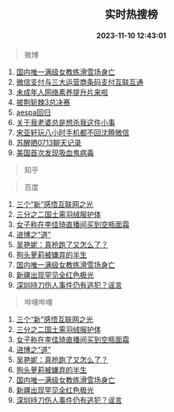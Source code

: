 <div align="center"><h2>实时热搜榜</h2><h4>2023-11-10 12:43:01</h4></div>

> 微博  

1. [国内唯一满级女教练滑雪场身亡](https://s.weibo.com/weibo?q=%23%E5%9B%BD%E5%86%85%E5%94%AF%E4%B8%80%E6%BB%A1%E7%BA%A7%E5%A5%B3%E6%95%99%E7%BB%83%E6%BB%91%E9%9B%AA%E5%9C%BA%E8%BA%AB%E4%BA%A1%23&t=31&band_rank=1&Refer=top)<br />
2. [微信支付与三大运营商条码支付互联互通](https://s.weibo.com/weibo?q=%23%E5%BE%AE%E4%BF%A1%E6%94%AF%E4%BB%98%E4%B8%8E%E4%B8%89%E5%A4%A7%E8%BF%90%E8%90%A5%E5%95%86%E6%9D%A1%E7%A0%81%E6%94%AF%E4%BB%98%E4%BA%92%E8%81%94%E4%BA%92%E9%80%9A%23&t=31&band_rank=2&Refer=top)<br />
3. [未成年人网络素养提升片来啦](https://s.weibo.com/weibo?q=%23%E6%9C%AA%E6%88%90%E5%B9%B4%E4%BA%BA%E7%BD%91%E7%BB%9C%E7%B4%A0%E5%85%BB%E6%8F%90%E5%8D%87%E7%89%87%E6%9D%A5%E5%95%A6%23&t=31&band_rank=3&Refer=top)<br />
4. [披荆斩棘3总决赛](https://s.weibo.com/weibo?q=%23%E6%8A%AB%E8%8D%86%E6%96%A9%E6%A3%983%E6%80%BB%E5%86%B3%E8%B5%9B%23&t=31&band_rank=4&Refer=top)<br />
5. [aespa回归](https://s.weibo.com/weibo?q=aespa%E5%9B%9E%E5%BD%92&t=31&band_rank=5&Refer=top)<br />
6. [关于我老婆总是想杀我这件小事](https://s.weibo.com/weibo?q=%23%E5%85%B3%E4%BA%8E%E6%88%91%E8%80%81%E5%A9%86%E6%80%BB%E6%98%AF%E6%83%B3%E6%9D%80%E6%88%91%E8%BF%99%E4%BB%B6%E5%B0%8F%E4%BA%8B%23&t=31&band_rank=6&Refer=top)<br />
7. [宋亚轩玩八小时手机都不回沈腾微信](https://s.weibo.com/weibo?q=%23%E5%AE%8B%E4%BA%9A%E8%BD%A9%E7%8E%A9%E5%85%AB%E5%B0%8F%E6%97%B6%E6%89%8B%E6%9C%BA%E9%83%BD%E4%B8%8D%E5%9B%9E%E6%B2%88%E8%85%BE%E5%BE%AE%E4%BF%A1%23&t=31&band_rank=7&Refer=top)<br />
8. [苏醒晒0713聊天记录](https://s.weibo.com/weibo?q=%23%E8%8B%8F%E9%86%92%E6%99%920713%E8%81%8A%E5%A4%A9%E8%AE%B0%E5%BD%95%23&t=31&band_rank=8&Refer=top)<br />
9. [美国首次发现吸血鬼病毒](https://s.weibo.com/weibo?q=%23%E7%BE%8E%E5%9B%BD%E9%A6%96%E6%AC%A1%E5%8F%91%E7%8E%B0%E5%90%B8%E8%A1%80%E9%AC%BC%E7%97%85%E6%AF%92%23&t=31&band_rank=9&Refer=top)<br />

> 知乎  


> 百度  

1. [三个“新”感悟互联网之光](https://www.baidu.com/s?wd=%E4%B8%89%E4%B8%AA%E2%80%9C%E6%96%B0%E2%80%9D%E6%84%9F%E6%82%9F%E4%BA%92%E8%81%94%E7%BD%91%E4%B9%8B%E5%85%89&sa=fyb_news&rsv_dl=fyb_news)<br />
2. [三分之二国土需羽绒服护体](https://www.baidu.com/s?wd=%E4%B8%89%E5%88%86%E4%B9%8B%E4%BA%8C%E5%9B%BD%E5%9C%9F%E9%9C%80%E7%BE%BD%E7%BB%92%E6%9C%8D%E6%8A%A4%E4%BD%93&sa=fyb_news&rsv_dl=fyb_news)<br />
3. [女子称在李佳琦直播间买到空瓶面霜](https://www.baidu.com/s?wd=%E5%A5%B3%E5%AD%90%E7%A7%B0%E5%9C%A8%E6%9D%8E%E4%BD%B3%E7%90%A6%E7%9B%B4%E6%92%AD%E9%97%B4%E4%B9%B0%E5%88%B0%E7%A9%BA%E7%93%B6%E9%9D%A2%E9%9C%9C&sa=fyb_news&rsv_dl=fyb_news)<br />
4. [进博之“道”](https://www.baidu.com/s?wd=%E8%BF%9B%E5%8D%9A%E4%B9%8B%E2%80%9C%E9%81%93%E2%80%9D&sa=fyb_news&rsv_dl=fyb_news)<br />
5. [吴艳妮：真抢跑了又怎么了？](https://www.baidu.com/s?wd=%E5%90%B4%E8%89%B3%E5%A6%AE%EF%BC%9A%E7%9C%9F%E6%8A%A2%E8%B7%91%E4%BA%86%E5%8F%88%E6%80%8E%E4%B9%88%E4%BA%86%EF%BC%9F&sa=fyb_news&rsv_dl=fyb_news)<br />
6. [狗头萝莉被嫌弃的半生](https://www.baidu.com/s?wd=%E7%8B%97%E5%A4%B4%E8%90%9D%E8%8E%89%E8%A2%AB%E5%AB%8C%E5%BC%83%E7%9A%84%E5%8D%8A%E7%94%9F&sa=fyb_news&rsv_dl=fyb_news)<br />
7. [国内唯一满级女教练滑雪场身亡](https://www.baidu.com/s?wd=%E5%9B%BD%E5%86%85%E5%94%AF%E4%B8%80%E6%BB%A1%E7%BA%A7%E5%A5%B3%E6%95%99%E7%BB%83%E6%BB%91%E9%9B%AA%E5%9C%BA%E8%BA%AB%E4%BA%A1&sa=fyb_news&rsv_dl=fyb_news)<br />
8. [新疆出现罕见全红色极光](https://www.baidu.com/s?wd=%E6%96%B0%E7%96%86%E5%87%BA%E7%8E%B0%E7%BD%95%E8%A7%81%E5%85%A8%E7%BA%A2%E8%89%B2%E6%9E%81%E5%85%89&sa=fyb_news&rsv_dl=fyb_news)<br />
9. [深圳持刀伤人事件仍有逃犯？谣言](https://www.baidu.com/s?wd=%E6%B7%B1%E5%9C%B3%E6%8C%81%E5%88%80%E4%BC%A4%E4%BA%BA%E4%BA%8B%E4%BB%B6%E4%BB%8D%E6%9C%89%E9%80%83%E7%8A%AF%EF%BC%9F%E8%B0%A3%E8%A8%80&sa=fyb_news&rsv_dl=fyb_news)<br />

> 哔哩哔哩  

1. [三个“新”感悟互联网之光](https://www.baidu.com/s?wd=%E4%B8%89%E4%B8%AA%E2%80%9C%E6%96%B0%E2%80%9D%E6%84%9F%E6%82%9F%E4%BA%92%E8%81%94%E7%BD%91%E4%B9%8B%E5%85%89&sa=fyb_news&rsv_dl=fyb_news)<br />
2. [三分之二国土需羽绒服护体](https://www.baidu.com/s?wd=%E4%B8%89%E5%88%86%E4%B9%8B%E4%BA%8C%E5%9B%BD%E5%9C%9F%E9%9C%80%E7%BE%BD%E7%BB%92%E6%9C%8D%E6%8A%A4%E4%BD%93&sa=fyb_news&rsv_dl=fyb_news)<br />
3. [女子称在李佳琦直播间买到空瓶面霜](https://www.baidu.com/s?wd=%E5%A5%B3%E5%AD%90%E7%A7%B0%E5%9C%A8%E6%9D%8E%E4%BD%B3%E7%90%A6%E7%9B%B4%E6%92%AD%E9%97%B4%E4%B9%B0%E5%88%B0%E7%A9%BA%E7%93%B6%E9%9D%A2%E9%9C%9C&sa=fyb_news&rsv_dl=fyb_news)<br />
4. [进博之“道”](https://www.baidu.com/s?wd=%E8%BF%9B%E5%8D%9A%E4%B9%8B%E2%80%9C%E9%81%93%E2%80%9D&sa=fyb_news&rsv_dl=fyb_news)<br />
5. [吴艳妮：真抢跑了又怎么了？](https://www.baidu.com/s?wd=%E5%90%B4%E8%89%B3%E5%A6%AE%EF%BC%9A%E7%9C%9F%E6%8A%A2%E8%B7%91%E4%BA%86%E5%8F%88%E6%80%8E%E4%B9%88%E4%BA%86%EF%BC%9F&sa=fyb_news&rsv_dl=fyb_news)<br />
6. [狗头萝莉被嫌弃的半生](https://www.baidu.com/s?wd=%E7%8B%97%E5%A4%B4%E8%90%9D%E8%8E%89%E8%A2%AB%E5%AB%8C%E5%BC%83%E7%9A%84%E5%8D%8A%E7%94%9F&sa=fyb_news&rsv_dl=fyb_news)<br />
7. [国内唯一满级女教练滑雪场身亡](https://www.baidu.com/s?wd=%E5%9B%BD%E5%86%85%E5%94%AF%E4%B8%80%E6%BB%A1%E7%BA%A7%E5%A5%B3%E6%95%99%E7%BB%83%E6%BB%91%E9%9B%AA%E5%9C%BA%E8%BA%AB%E4%BA%A1&sa=fyb_news&rsv_dl=fyb_news)<br />
8. [新疆出现罕见全红色极光](https://www.baidu.com/s?wd=%E6%96%B0%E7%96%86%E5%87%BA%E7%8E%B0%E7%BD%95%E8%A7%81%E5%85%A8%E7%BA%A2%E8%89%B2%E6%9E%81%E5%85%89&sa=fyb_news&rsv_dl=fyb_news)<br />
9. [深圳持刀伤人事件仍有逃犯？谣言](https://www.baidu.com/s?wd=%E6%B7%B1%E5%9C%B3%E6%8C%81%E5%88%80%E4%BC%A4%E4%BA%BA%E4%BA%8B%E4%BB%B6%E4%BB%8D%E6%9C%89%E9%80%83%E7%8A%AF%EF%BC%9F%E8%B0%A3%E8%A8%80&sa=fyb_news&rsv_dl=fyb_news)<br />
